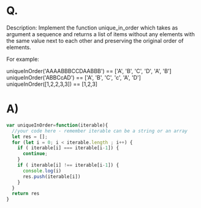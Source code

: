 # Q.
Description:
Implement the function unique_in_order which takes as argument a sequence and returns a list of items without any elements with the same value next to each other and preserving the original order of elements.

For example:

uniqueInOrder('AAAABBBCCDAABBB') == ['A', 'B', 'C', 'D', 'A', 'B']
uniqueInOrder('ABBCcAD')         == ['A', 'B', 'C', 'c', 'A', 'D']
uniqueInOrder([1,2,2,3,3])       == [1,2,3]
# A)
```js
var uniqueInOrder=function(iterable){
  //your code here - remember iterable can be a string or an array
  let res = [];
  for (let i = 0; i < iterable.length ; i++) {
    if ( iterable[i] === iterable[i-1]) {
      continue;
    }
    if ( iterable[i] !== iterable[i-1]) {
      console.log(i)
      res.push(iterable[i])
    }
  }
  return res
}
```
